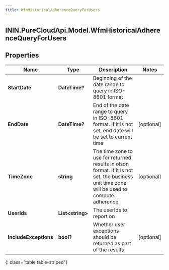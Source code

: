 ```yaml
---
title: WfmHistoricalAdherenceQueryForUsers
---
```

## ININ.PureCloudApi.Model.WfmHistoricalAdherenceQueryForUsers

## Properties

|Name | Type | Description | Notes|
|------------ | ------------- | ------------- | -------------|
| **StartDate** | **DateTime?** | Beginning of the date range to query in ISO-8601 format | |
| **EndDate** | **DateTime?** | End of the date range to query in ISO-8601 format. If it is not set, end date will be set to current time | [optional] |
| **TimeZone** | **string** | The time zone to use for returned results in olson format. If it is not set, the business unit time zone will be used to compute adherence | [optional] |
| **UserIds** | **List&lt;string&gt;** | The userIds to report on | |
| **IncludeExceptions** | **bool?** | Whether user exceptions should be returned as part of the results | [optional] |
{: class="table table-striped"}


